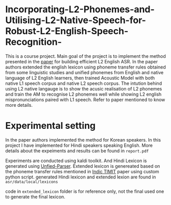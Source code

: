 # Incorporating-L2-Phonemes-and-Utilising-L2-Native-Speech-for-Robust-L2-English-Speech-Recognition-

This is a course project. Main goal of the project is to implement the method presented in the [paper](https://www.isca-speech.org/archive/pdfs/interspeech_2023/wang23e_interspeech.pdf) for building efficient L2 English ASR. In the paper authors extended the english lexicon using phoneme transfer rules obtained from some linguistic studies and unified phonemes from English and native language of L2 English learners, then trained Acoustic Model with both native L1 speech corpus and native L2 speech corpus. The intution behind using L2 native langauge is to show the acusic realisation of L2 phonemes and train the AM to recognise L2 phonemes well while showing L2 english mispronunciations paired with L1 speech. Refer to paper mentioned to know more details.

# Experimental setting
In the paper authors implemented the method for Korean speakers. In this project I have implemented for Hindi speakers speaking English. More details about the expeiments and results can be found in `report.pdf`

Experiments are conducted using kaldi toolkit. And Hindi Lexicon is generated using [Unfied-Parser](https://www.iitm.ac.in/donlab/tts/unified.php). Extended lexicon is genereated based on the phoneme transfer rules mentioned in [Indic TIMIT](https://ieeexplore.ieee.org/document/9041230) paper using custom python script. generated Hindi lexicon and extended lexion are found in `asr/data/local/lexicons`
 
 code in `extended_lexicon` folder is for reference only, not the final used one to generate the final lexicon.
